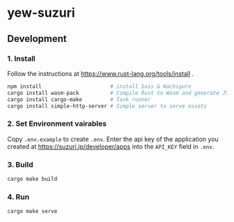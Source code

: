 # yew-suzuri

## Development

### 1. Install

Follow the instructions at https://www.rust-lang.org/tools/install .

```sh
npm install                      # install Sass & Nachiguro
cargo install wasm-pack          # Compile Rust to Wasm and generate JS interop code
cargo install cargo-make         # Task runner
cargo install simple-http-server # Simple server to serve assets
```

### 2. Set Environment vairables

Copy `.env.example` to create `.env`.
Enter the api key of the application you created at https://suzuri.jp/developer/apps into the `API_KEY` field in `.env`.

### 3. Build

```sh
cargo make build
```

### 4. Run

```sh
cargo make serve
```
